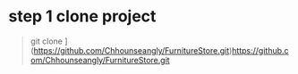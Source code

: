 # step 1 clone project
> git clone ](https://github.com/Chhounseangly/FurnitureStore.git)https://github.com/Chhounseangly/FurnitureStore.git

